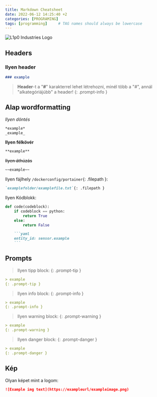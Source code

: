 ```yaml
---
title: Markdown Cheatsheet
date: 2022-06-12 14:25:40 +2
categories: [PROGRAMING]
tags: [programming]     # TAG names should always be lowercase
---
```

![L1p0 Industries Logo](https://i.imgur.com/JeX5nMc.png)

## Headers

### Ilyen header

```markdown
### example
```

> **Header**-t a "**#**" karakterrel lehet létrehozni, minél több a "#", annál "alkategóriájúbb" a header!
{: .prompt-info }

## Alap wordformatting

*Ilyen döntés*
```markdown
*example*
_example_
```

**Ilyen félkövér**
```markdown
**example**
```

~~Ilyen áthúzás~~
```markdown
~~example~~
```

Ilyen fájlhely `/dockerconfig/portainer`{: .filepath }:
```markdown
`examplefolder/examplefile.txt`{: .filepath }
```

Ilyen Kódblokk:
```python
def code(codeblock):
	if codeblock == python:
		return True
	else:
		return False
```
```markdown
	```yaml
	entity_id: sensor.example
	```
```

## Prompts

> Ilyen tipp block:
{: .prompt-tip }
```markdown
> example
{: .prompt-tip }
```

> Ilyen info block:
{: .prompt-info }
```markdown
> example
{: .prompt-info }
```

> Ilyen warning block:
{: .prompt-warning }
```markdown
> example
{: .prompt-warning }
```

> Ilyen danger block:
{: .prompt-danger }
```markdown
> example
{: .prompt-danger }
```

## Kép

Olyan képet mint a logom:
```markdown
![Example img text](https://exampleurl/exampleimage.png)
```
